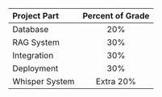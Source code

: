 | Project Part   | Percent of Grade |
| :------------- | :--------------: |
| Database       | 20%              |
| RAG System     | 30%              |
| Integration    | 30%              |
| Deployment     | 30%              |
| Whisper System | Extra 20%        |
